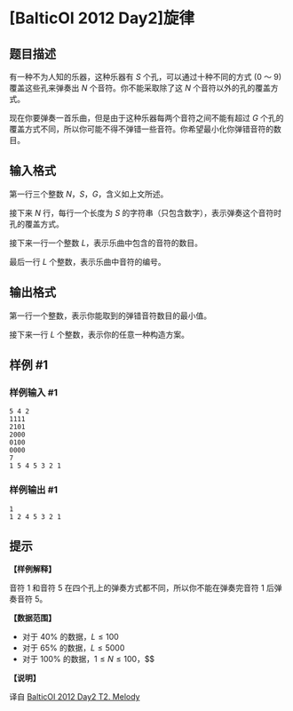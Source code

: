 # [BalticOI 2012 Day2]旋律

## 题目描述

有一种不为人知的乐器，这种乐器有 $S$ 个孔，可以通过十种不同的方式 $(0$ ～ $9)$ 覆盖这些孔来弹奏出 $N$ 个音符。你不能采取除了这 $N$ 个音符以外的孔的覆盖方式。

现在你要弹奏一首乐曲，但是由于这种乐器每两个音符之间不能有超过 $G$ 个孔的覆盖方式不同，所以你可能不得不弹错一些音符。你希望最小化你弹错音符的数目。

## 输入格式

第一行三个整数 $N$，$S$，$G$，含义如上文所述。

接下来 $N$ 行，每行一个长度为 $S$ 的字符串（只包含数字），表示弹奏这个音符时孔的覆盖方式。

接下来一行一个整数 $L$，表示乐曲中包含的音符的数目。

最后一行 $L$ 个整数，表示乐曲中音符的编号。

## 输出格式

第一行一个整数，表示你能取到的弹错音符数目的最小值。  

接下来一行 $L$ 个整数，表示你的任意一种构造方案。

## 样例 #1

### 样例输入 #1
```
5 4 2
1111
2101
2000
0100
0000
7
1 5 4 5 3 2 1
```

### 样例输出 #1

```
1
1 2 4 5 3 2 1
```

## 提示

**【样例解释】**

音符 $1$ 和音符 $5$ 在四个孔上的弹奏方式都不同，所以你不能在弹奏完音符 $1$ 后弹奏音符 $5$。

**【数据范围】**

- 对于 $40\%$ 的数据，$L \leq 100$
- 对于 $65\%$ 的数据，$L \leq 5000$
- 对于 $100\%$ 的数据，$1 \leq N \leq 100$，$$

**【说明】**

译自 [BalticOI 2012 Day2 T2. Melody](http://www.boi2012.lv/data/day2/eng/melody.pdf)
